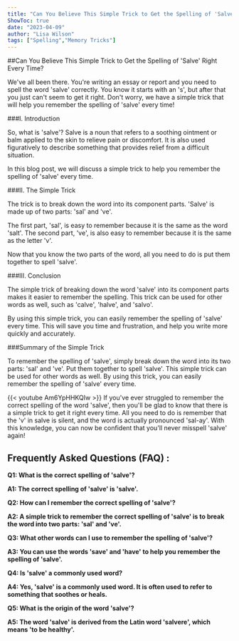 ```yaml
---
title: "Can You Believe This Simple Trick to Get the Spelling of 'Salve' Right Every Time!"
ShowToc: true 
date: "2023-04-09"
author: "Lisa Wilson" 
tags: ["Spelling","Memory Tricks"]
---
```

##Can You Believe This Simple Trick to Get the Spelling of 'Salve' Right Every Time?

We've all been there. You're writing an essay or report and you need to spell the word 'salve' correctly. You know it starts with an 's', but after that you just can't seem to get it right. Don't worry, we have a simple trick that will help you remember the spelling of 'salve' every time!

###I. Introduction

So, what is 'salve'? Salve is a noun that refers to a soothing ointment or balm applied to the skin to relieve pain or discomfort. It is also used figuratively to describe something that provides relief from a difficult situation. 

In this blog post, we will discuss a simple trick to help you remember the spelling of 'salve' every time. 

###II. The Simple Trick

The trick is to break down the word into its component parts. 'Salve' is made up of two parts: 'sal' and 've'. 

The first part, 'sal', is easy to remember because it is the same as the word 'salt'. The second part, 've', is also easy to remember because it is the same as the letter 'v'. 

Now that you know the two parts of the word, all you need to do is put them together to spell 'salve'. 

###III. Conclusion

The simple trick of breaking down the word 'salve' into its component parts makes it easier to remember the spelling. This trick can be used for other words as well, such as 'calve', 'halve', and 'salvo'. 

By using this simple trick, you can easily remember the spelling of 'salve' every time. This will save you time and frustration, and help you write more quickly and accurately. 

###Summary of the Simple Trick

To remember the spelling of 'salve', simply break down the word into its two parts: 'sal' and 've'. Put them together to spell 'salve'. This simple trick can be used for other words as well. By using this trick, you can easily remember the spelling of 'salve' every time.

{{< youtube Am6YpHHKQIw >}} 
If you've ever struggled to remember the correct spelling of the word 'salve', then you'll be glad to know that there is a simple trick to get it right every time. All you need to do is remember that the 'v' in salve is silent, and the word is actually pronounced 'sal-ay'. With this knowledge, you can now be confident that you'll never misspell 'salve' again!

## Frequently Asked Questions (FAQ) :
**Q1: What is the correct spelling of 'salve'?**

**A1: The correct spelling of 'salve' is 'salve'.**

**Q2: How can I remember the correct spelling of 'salve'?**

**A2: A simple trick to remember the correct spelling of 'salve' is to break the word into two parts: 'sal' and 've'.**

**Q3: What other words can I use to remember the spelling of 'salve'?**

**A3: You can use the words 'save' and 'have' to help you remember the spelling of 'salve'.**

**Q4: Is 'salve' a commonly used word?**

**A4: Yes, 'salve' is a commonly used word. It is often used to refer to something that soothes or heals.**

**Q5: What is the origin of the word 'salve'?**

**A5: The word 'salve' is derived from the Latin word 'salvere', which means 'to be healthy'.**






